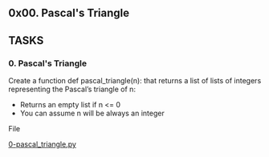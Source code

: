 ## 0x00. Pascal's Triangle

## TASKS

### 0. Pascal's Triangle
Create a function def pascal_triangle(n): that returns a list of lists of integers representing the Pascal’s triangle of n:
<ul>
<li>Returns an empty list if n <= 0</li>
<li>You can assume n will be always an integer</li>
</ul>

<p>File</p>
<a href="">0-pascal_triangle.py</a>

